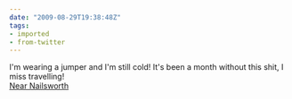 ```yaml
---
date: "2009-08-29T19:38:48Z"
tags:
- imported
- from-twitter
---
```

I'm wearing a jumper and I'm still cold! It's been a month without this shit, I miss travelling! \
[Near Nailsworth](https://maps.google.com/?q=51.6753%2C-2.2311)
